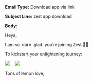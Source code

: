 **Email Type:** Download app via link 

**Subject Line:** zest app download

**Body:**

Heya,

I am so. darn. glad. you’re joining Zest 🧠💡

To kickstart your enlightening journey:

[![](https://zest-app.s3-eu-west-1.amazonaws.com/general/google_play.png)](https://play.google.com/store/apps/details?id=com.zestenlight)
  
[![](https://zest-app.s3-eu-west-1.amazonaws.com/general/app_store.png)](https://itunes.apple.com/us/app/zest-marketing-upskilled/id1461101028)

Tons of lemon love,
